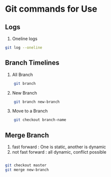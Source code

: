 # Git commands for Use

## Logs

1. Oneline logs

```bash
git log --oneline
```

## Branch Timelines

1. All Branch

```bash
    git branch
```

2. New Branch

```bash
    git branch new-branch
```

3. Move to a Branch

```bash
    git checkout branch-name
```

## Merge Branch

1. fast forward : One is static, another is dynamic
2. not fast forward : all dynamic, conflict possible

```bash

git checkout master
git merge new-branch
```
